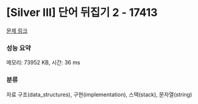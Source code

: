 # [Silver III] 단어 뒤집기 2 - 17413 

[문제 링크](https://www.acmicpc.net/problem/17413) 

### 성능 요약

메모리: 73952 KB, 시간: 36 ms

### 분류

자료 구조(data_structures), 구현(implementation), 스택(stack), 문자열(string)

